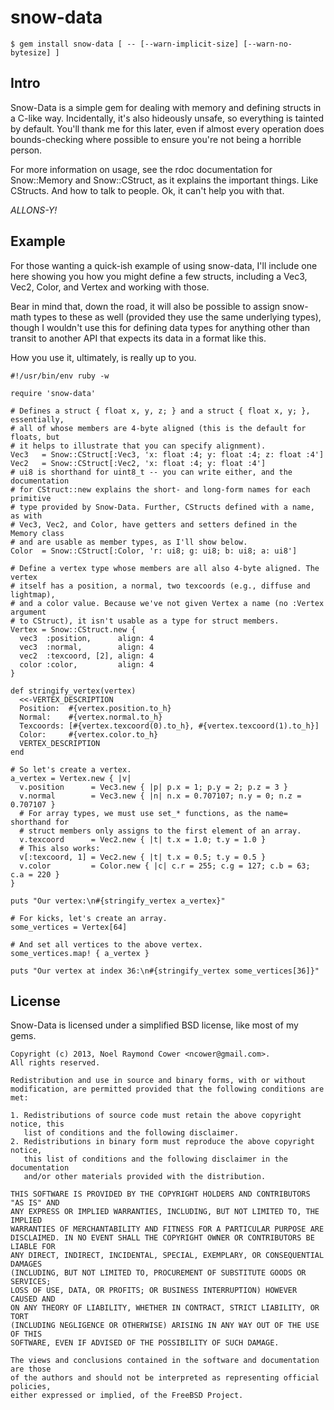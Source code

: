 snow-data
=========

    $ gem install snow-data [ -- [--warn-implicit-size] [--warn-no-bytesize] ]


Intro
-----

Snow-Data is a simple gem for dealing with memory and defining structs in a
C-like way. Incidentally, it's also hideously unsafe, so everything is tainted
by default. You'll thank me for this later, even if almost every operation does
bounds-checking where possible to ensure you're not being a horrible person.

For more information on usage, see the rdoc documentation for Snow::Memory
and Snow::CStruct, as it explains the important things. Like CStructs. And how
to talk to people. Ok, it can't help you with that.

_ALLONS-Y!_


Example
-------

For those wanting a quick-ish example of using snow-data, I'll include one here
showing you how you might define a few structs, including a Vec3, Vec2, Color,
and Vertex and working with those.

Bear in mind that, down the road, it will also be possible to assign snow-math
types to these as well (provided they use the same underlying types), though I
wouldn't use this for defining data types for anything other than transit to
another API that expects its data in a format like this.

How you use it, ultimately, is really up to you.

    #!/usr/bin/env ruby -w

    require 'snow-data'

    # Defines a struct { float x, y, z; } and a struct { float x, y; }, essentially,
    # all of whose members are 4-byte aligned (this is the default for floats, but
    # it helps to illustrate that you can specify alignment).
    Vec3   = Snow::CStruct[:Vec3, 'x: float :4; y: float :4; z: float :4']
    Vec2   = Snow::CStruct[:Vec2, 'x: float :4; y: float :4']
    # ui8 is shorthand for uint8_t -- you can write either, and the documentation
    # for CStruct::new explains the short- and long-form names for each primitive
    # type provided by Snow-Data. Further, CStructs defined with a name, as with
    # Vec3, Vec2, and Color, have getters and setters defined in the Memory class
    # and are usable as member types, as I'll show below.
    Color  = Snow::CStruct[:Color, 'r: ui8; g: ui8; b: ui8; a: ui8']

    # Define a vertex type whose members are all also 4-byte aligned. The vertex
    # itself has a position, a normal, two texcoords (e.g., diffuse and lightmap),
    # and a color value. Because we've not given Vertex a name (no :Vertex argument
    # to CStruct), it isn't usable as a type for struct members.
    Vertex = Snow::CStruct.new {
      vec3  :position,      align: 4
      vec3  :normal,        align: 4
      vec2  :texcoord, [2], align: 4
      color :color,         align: 4
    }

    def stringify_vertex(vertex)
      <<-VERTEX_DESCRIPTION
      Position:  #{vertex.position.to_h}
      Normal:    #{vertex.normal.to_h}
      Texcoords: [#{vertex.texcoord(0).to_h}, #{vertex.texcoord(1).to_h}]
      Color:     #{vertex.color.to_h}
      VERTEX_DESCRIPTION
    end

    # So let's create a vertex.
    a_vertex = Vertex.new { |v|
      v.position      = Vec3.new { |p| p.x = 1; p.y = 2; p.z = 3 }
      v.normal        = Vec3.new { |n| n.x = 0.707107; n.y = 0; n.z = 0.707107 }
      # For array types, we must use set_* functions, as the name= shorthand for
      # struct members only assigns to the first element of an array.
      v.texcoord      = Vec2.new { |t| t.x = 1.0; t.y = 1.0 }
      # This also works:
      v[:texcoord, 1] = Vec2.new { |t| t.x = 0.5; t.y = 0.5 }
      v.color         = Color.new { |c| c.r = 255; c.g = 127; c.b = 63; c.a = 220 }
    }

    puts "Our vertex:\n#{stringify_vertex a_vertex}"

    # For kicks, let's create an array.
    some_vertices = Vertex[64]

    # And set all vertices to the above vertex.
    some_vertices.map! { a_vertex }

    puts "Our vertex at index 36:\n#{stringify_vertex some_vertices[36]}"


License
-------

Snow-Data is licensed under a simplified BSD license, like most of my gems.

    Copyright (c) 2013, Noel Raymond Cower <ncower@gmail.com>.
    All rights reserved.

    Redistribution and use in source and binary forms, with or without
    modification, are permitted provided that the following conditions are met:

    1. Redistributions of source code must retain the above copyright notice, this
       list of conditions and the following disclaimer.
    2. Redistributions in binary form must reproduce the above copyright notice,
       this list of conditions and the following disclaimer in the documentation
       and/or other materials provided with the distribution.

    THIS SOFTWARE IS PROVIDED BY THE COPYRIGHT HOLDERS AND CONTRIBUTORS "AS IS" AND
    ANY EXPRESS OR IMPLIED WARRANTIES, INCLUDING, BUT NOT LIMITED TO, THE IMPLIED
    WARRANTIES OF MERCHANTABILITY AND FITNESS FOR A PARTICULAR PURPOSE ARE
    DISCLAIMED. IN NO EVENT SHALL THE COPYRIGHT OWNER OR CONTRIBUTORS BE LIABLE FOR
    ANY DIRECT, INDIRECT, INCIDENTAL, SPECIAL, EXEMPLARY, OR CONSEQUENTIAL DAMAGES
    (INCLUDING, BUT NOT LIMITED TO, PROCUREMENT OF SUBSTITUTE GOODS OR SERVICES;
    LOSS OF USE, DATA, OR PROFITS; OR BUSINESS INTERRUPTION) HOWEVER CAUSED AND
    ON ANY THEORY OF LIABILITY, WHETHER IN CONTRACT, STRICT LIABILITY, OR TORT
    (INCLUDING NEGLIGENCE OR OTHERWISE) ARISING IN ANY WAY OUT OF THE USE OF THIS
    SOFTWARE, EVEN IF ADVISED OF THE POSSIBILITY OF SUCH DAMAGE.

    The views and conclusions contained in the software and documentation are those
    of the authors and should not be interpreted as representing official policies,
    either expressed or implied, of the FreeBSD Project.
